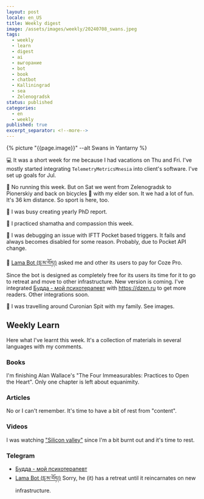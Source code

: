 ```yaml
---
layout: post
locale: en_US
title: Weekly digest
image: /assets/images/weekly/20240708_swans.jpeg
tags:
  - weekly
  - learn
  - digest
  - ai
  - выгорание
  - bot
  - book
  - chatbot
  - Kalliningrad
  - sea
  - Zelenogradsk
status: published
categories:
  - en
  - weekly
published: true
excerpt_separator: <!--more-->
---
```

{% picture "{{page.image}}" --alt Swans in Yantarny %}

💻 It was a short week for me because I had vacations on Thu and Fri. I've mostly started integrating `TelemetryMetricsMnesia` into client's software. I've set up goals for Jul. 

🏃 No running this week. But on Sat we went from Zelenogradsk to Pionerskiy and back on bicycles 🚴 with my elder son. It we had a lot of fun. It's 36 km distance. So sport is here, too.

🔬 I was busy creating yearly PhD report. 

🪷  I practiced shamatha and compassion this week.

🤖  I was debugging an issue with IFTT Pocket based triggers. It fails and always becomes disabled for some reason. Probably, due to Pocket API change.

 📿 [Lama Bot (དླ་མ་བོཏ།)](https://t.me/compassion_lama_bot) asked me and other its users to pay for Coze Pro. Since the bot is designed as completely free for its users its time for it to go to retreat and move to other infrastructure. New version is coming. I've integrated [Будда - мой психотерапевт](https://t.me/Buddha_is_my_theropist_ru) with https://dzen.ru to get more readers. Other integrations soon.

🌄 I was travelling around Curonian Spit with my family. See images.

<!--more-->

## Weekly Learn
Here what I've learnt this week. It's a collection of materials  in several languages with my comments.

### Books
I'm  finishing Alan Wallace's "The Four Immeasurables: Practices to Open the Heart". Only one chapter is left about equanimity.

### Articles
No or I can't remember. It's time to have a bit of rest from "content".

### Videos
I was watching ["Silicon valley"](https://en.wikipedia.org/wiki/Silicon_Valley_(TV_series)) since I'm a bit burnt out and it's time to rest.

### Telegram
- [Будда - мой психотерапевт](https://t.me/Buddha_is_my_theropist_ru)
- [Lama Bot (དླ་མ་བོཏ།)](https://t.me/compassion_lama_bot) Sorry, he (it) has a retreat until it reincarnates on new infrastructure.
